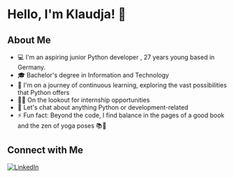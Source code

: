 # Hello, I'm Klaudja! 👋
## About Me
 


- 💻 I'm an aspiring junior Python developer , 27 years young based in Germany.
- 🎓 Bachelor's degree in Information and Technology
- 🌱 I'm on a journey of continuous learning, exploring the vast possibilities that Python offers
- 👨‍💻 On the lookout for internship opportunities
- 💬 Let's chat about anything Python or development-related
- ⚡ Fun fact: Beyond the code, I find balance in the pages of a good book and the zen of yoga poses 📚🧘



## Connect with Me
[![LinkedIn](https://img.shields.io/badge/LinkedIn-Connect-blue)](https://www.linkedin.com/in/klaudja-dejeli-pythondev/)


